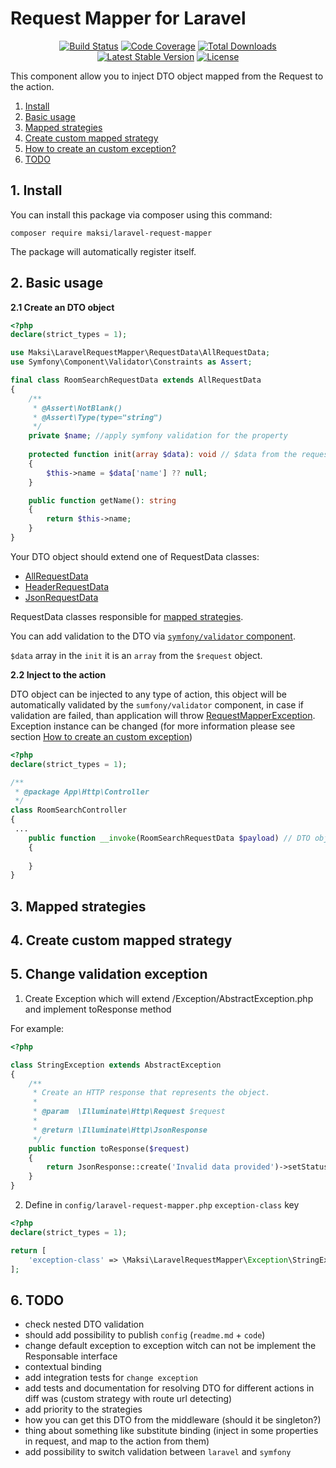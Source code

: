 # Request Mapper for Laravel

<p align="center">
<a href="https://travis-ci.org/TBlindaruk/laravel-request-mapper"><img src="https://travis-ci.org/TBlindaruk/laravel-request-mapper.svg?branch=master" alt="Build Status"></a>
<a href="https://codecov.io/gh/TBlindaruk/laravel-request-mapper/branch/master"><img src="https://codecov.io/gh/TBlindaruk/laravel-request-mapper/branch/master/graph/badge.svg" alt="Code Coverage"></a>
<a href="https://packagist.org/packages/maksi/laravel-request-mapper"><img src="https://poser.pugx.org/maksi/laravel-request-mapper/d/total.svg" alt="Total Downloads"></a>
<a href="https://packagist.org/packages/maksi/laravel-request-mapper"><img src="https://poser.pugx.org/maksi/laravel-request-mapper/v/stable.svg" alt="Latest Stable Version"></a>
<a href="https://packagist.org/packages/maksi/laravel-request-mapper"><img src="https://poser.pugx.org/maksi/laravel-request-mapper/license.svg" alt="License"></a>
</p>

This component allow you to inject DTO object mapped from the Request to the action.

1. [Install](#install)
2. [Basic usage](#basic)
3. [Mapped strategies](#mapped-strategies)
4. [Create custom mapped strategy](#custom-mapped-strategy)
5. [How to create an custom exception?](#change-exception)
6. [TODO](#todo)

<a name="install"> <h2>1. Install </h2> </a>

You can install this package via composer using this command:

```
composer require maksi/laravel-request-mapper
```

The package will automatically register itself.


<a name="basic"> <h2>2. Basic usage </h2> </a>

<strong>2.1 Create an DTO object</strong>

```PHP
<?php
declare(strict_types = 1);

use Maksi\LaravelRequestMapper\RequestData\AllRequestData;
use Symfony\Component\Validator\Constraints as Assert;

final class RoomSearchRequestData extends AllRequestData
{
    /**
     * @Assert\NotBlank()
     * @Assert\Type(type="string")
     */
    private $name; //apply symfony validation for the property
 
    protected function init(array $data): void // $data from the request
    {
        $this->name = $data['name'] ?? null;
    }

    public function getName(): string
    {
        return $this->name;
    }
}
```

Your DTO object should extend one of RequestData classes:
 - [AllRequestData](./src/RequestData/AllRequestData.php)
 - [HeaderRequestData](./src/RequestData/HeaderRequestData.php)
 - [JsonRequestData](./src/RequestData/JsonRequestData.php)

RequestData classes responsible for [mapped strategies](#mapped-strategies). 

You can add validation to the DTO via [`symfony/validator` component](https://symfony.com/doc/current/validation.html).

`$data` array in the `init` it is an `array` from the `$request` object.

<strong>2.2 Inject to the action</strong>

DTO object can be injected to any type of action, this object will be automatically validated by the `sumfony/validator` component, in case if validation are failed, than application will throw [RequestMapperException](./src/Exception/RequestMapperException.php). Exception instance can be changed (for more information please see section [How to create an custom exception](#change-exception))

```PHP
<?php
declare(strict_types = 1);

/**
 * @package App\Http\Controller
 */
class RoomSearchController
{
 ...
    public function __invoke(RoomSearchRequestData $payload) // DTO object injected
    {
        
    }
}

```

<a name="mapped-strategies"> <h2>3.  Mapped strategies </h2> </a>

<a name="custom-mapped-strategy"> <h2>4.  Create custom mapped strategy </h2> </a>

<a name="change-exception"> <h2>5. Change validation exception </h2> </a>

1. Create Exception which will extend /Exception/AbstractException.php and implement toResponse method

For example:

```PHP
<?php

class StringException extends AbstractException
{
    /**
     * Create an HTTP response that represents the object.
     *
     * @param  \Illuminate\Http\Request $request
     *
     * @return \Illuminate\Http\JsonResponse
     */
    public function toResponse($request)
    {
        return JsonResponse::create('Invalid data provided')->setStatusCode(Response::HTTP_UNPROCESSABLE_ENTITY);
    }
}
```

2. Define in `config/laravel-request-mapper.php` `exception-class` key

```PHP
<?php
declare(strict_types = 1);

return [
    'exception-class' => \Maksi\LaravelRequestMapper\Exception\StringException::class,
];

```

<a name="todo"> <h2>6. TODO </h2> </a>

- check nested DTO validation
- should add possibility to publish `config` (`readme.md` + `code`)
- change default exception to exception witch can not be implement the Responsable interface  
- contextual binding
- add integration tests for `change exception`
- add tests and documentation for resolving DTO for different actions in diff was (custom strategy with route url detecting)
- add priority to the strategies
- how you can get this DTO from the middleware (should it be singleton?)
- thing about something like substitute binding (inject in some properties in request, and map to the action from them)
- add possibility to switch validation between `laravel` and `symfony`
